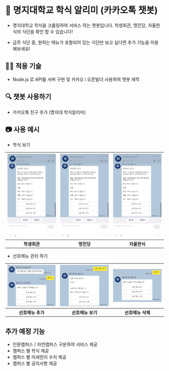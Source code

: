 # 🥘 명지대학교 학식 알리미 (카카오톡 챗봇)

* 명지대학교 학식을 크롤링하여 서비스 하는 챗봇입니다. 학생회관, 명진당, 자율한식의 식단을 확인 할 수 있습니다!

* 금주 식단 중, 원하는 메뉴가 포함되어 있는 식단만 보고 싶다면 추가 기능을 이용 해보세요!



## 👨‍💻 적용 기술

* Node.js 로 API를 서버 구현 및 카카오 i 오픈빌더 사용하여 챗봇 제작



## 🔍 챗봇 사용하기

* 카카오톡 친구 추가 (명지대 학식알리미) 



## 📷 사용 예시

* 학식 보기

| ![image1](./img/1.jpg) | ![image1](./img/1.jpg) | ![image1](./img/1.jpg) |
| :----: | :----: | :----: |
| **학생회관** | **명진당** | **자율한식** |

* 선호메뉴 관리 하기

| ![image4](./img/4.JPG) | ![image5](./img/5.JPG) | ![image6](./img/6.JPG) |
| :----: | :----: | :----: |
| **선호메뉴 추가** | **선호메뉴 보기** | **선호메뉴 삭제**|



## 추가 예정 기능

* 인문캠퍼스 / 자연캠퍼스 구분하여 서비스 제공
* 캠퍼스 별 학식 제공
* 캠퍼스 별 미세먼지 수치 제공
* 캠퍼스 별 공지사항 제공
